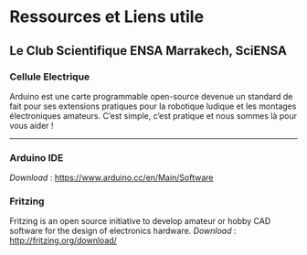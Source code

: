 # Ressources et Liens utile
## Le Club Scientifique ENSA Marrakech, SciENSA
### Cellule Electrique

Arduino est une carte programmable open-source devenue un standard de fait pour ses extensions pratiques pour la robotique ludique et les 
montages électroniques amateurs. C’est simple, c’est pratique et nous sommes là pour vous aider !

---
### Arduino IDE
*Download* : https://www.arduino.cc/en/Main/Software

### Fritzing
Fritzing is an open source initiative to develop amateur or hobby CAD software for the design of electronics hardware.
*Download* : http://fritzing.org/download/
